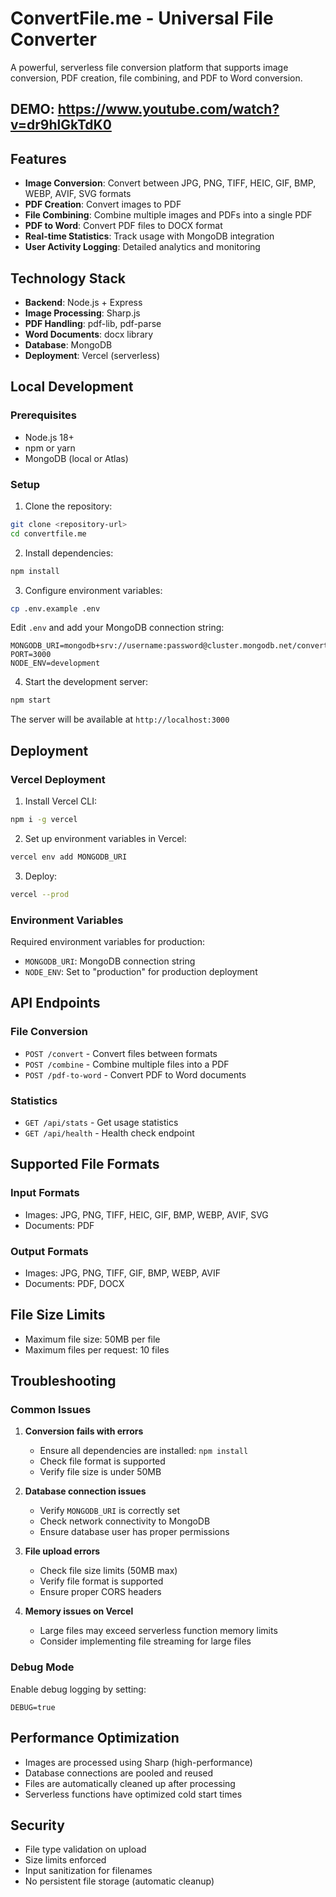 # ConvertFile.me - Universal File Converter

A powerful, serverless file conversion platform that supports image conversion, PDF creation, file combining, and PDF to Word conversion.

## DEMO: https://www.youtube.com/watch?v=dr9hlGkTdK0

## Features

- **Image Conversion**: Convert between JPG, PNG, TIFF, HEIC, GIF, BMP, WEBP, AVIF, SVG formats
- **PDF Creation**: Convert images to PDF
- **File Combining**: Combine multiple images and PDFs into a single PDF
- **PDF to Word**: Convert PDF files to DOCX format
- **Real-time Statistics**: Track usage with MongoDB integration
- **User Activity Logging**: Detailed analytics and monitoring

## Technology Stack

- **Backend**: Node.js + Express
- **Image Processing**: Sharp.js
- **PDF Handling**: pdf-lib, pdf-parse
- **Word Documents**: docx library
- **Database**: MongoDB
- **Deployment**: Vercel (serverless)

## Local Development

### Prerequisites

- Node.js 18+
- npm or yarn
- MongoDB (local or Atlas)

### Setup

1. Clone the repository:
```bash
git clone <repository-url>
cd convertfile.me
```

2. Install dependencies:
```bash
npm install
```

3. Configure environment variables:
```bash
cp .env.example .env
```

Edit `.env` and add your MongoDB connection string:
```env
MONGODB_URI=mongodb+srv://username:password@cluster.mongodb.net/convertfile
PORT=3000
NODE_ENV=development
```

4. Start the development server:
```bash
npm start
```

The server will be available at `http://localhost:3000`

## Deployment

### Vercel Deployment

1. Install Vercel CLI:
```bash
npm i -g vercel
```

2. Set up environment variables in Vercel:
```bash
vercel env add MONGODB_URI
```

3. Deploy:
```bash
vercel --prod
```

### Environment Variables

Required environment variables for production:

- `MONGODB_URI`: MongoDB connection string
- `NODE_ENV`: Set to "production" for production deployment

## API Endpoints

### File Conversion
- `POST /convert` - Convert files between formats
- `POST /combine` - Combine multiple files into a PDF
- `POST /pdf-to-word` - Convert PDF to Word documents

### Statistics
- `GET /api/stats` - Get usage statistics
- `GET /api/health` - Health check endpoint

## Supported File Formats

### Input Formats
- Images: JPG, PNG, TIFF, HEIC, GIF, BMP, WEBP, AVIF, SVG
- Documents: PDF

### Output Formats
- Images: JPG, PNG, TIFF, GIF, BMP, WEBP, AVIF
- Documents: PDF, DOCX

## File Size Limits

- Maximum file size: 50MB per file
- Maximum files per request: 10 files

## Troubleshooting

### Common Issues

1. **Conversion fails with errors**
   - Ensure all dependencies are installed: `npm install`
   - Check file format is supported
   - Verify file size is under 50MB

2. **Database connection issues**
   - Verify `MONGODB_URI` is correctly set
   - Check network connectivity to MongoDB
   - Ensure database user has proper permissions

3. **File upload errors**
   - Check file size limits (50MB max)
   - Verify file format is supported
   - Ensure proper CORS headers

4. **Memory issues on Vercel**
   - Large files may exceed serverless function memory limits
   - Consider implementing file streaming for large files

### Debug Mode

Enable debug logging by setting:
```env
DEBUG=true
```

## Performance Optimization

- Images are processed using Sharp (high-performance)
- Database connections are pooled and reused
- Files are automatically cleaned up after processing
- Serverless functions have optimized cold start times

## Security

- File type validation on upload
- Size limits enforced
- Input sanitization for filenames
- No persistent file storage (automatic cleanup)
